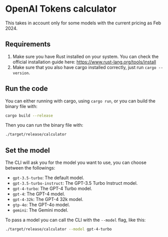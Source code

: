 # OpenAI Tokens calculator

This takes in account only for some models with the current pricing as Feb 2024.

## Requirements

1. Make sure you have Rust installed on your system. You can check the official installation guide here: https://www.rust-lang.org/tools/install
2. Make sure that you also have cargo installed correctly, just run `cargo --version`.

## Run the code

You can either running with cargo, using `cargo run`, or you can build the binary file with:

```sh
cargo build --release
```

Then you can run the binary file with:

```sh
./target/release/calculator
```

## Set the model

The CLI will ask you for the model you want to use, you can choose between the followings:

- `gpt-3.5-turbo`: The default model.
- `gpt-3.5-turbo-instruct`: The GPT-3.5 Turbo Instruct model.
- `gpt-4-turbo`: The GPT-4 Turbo model.
- `gpt-4`: The GPT-4 model.
- `gpt-4-32k`: The GPT-4 32k model.
- `gtp-4o`: The GPT-4o model.
- `gemini`: The Gemini model.

To pass a model you can call the CLI with the `--model` flag, like this:

```sh
./target/release/calculator --model gpt-4-turbo
```
